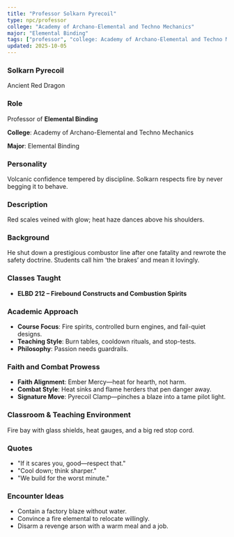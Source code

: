 ```yaml
---
title: "Professor Solkarn Pyrecoil"
type: npc/professor
college: "Academy of Archano-Elemental and Techno Mechanics"
major: "Elemental Binding"
tags: ["professor", "college: Academy of Archano-Elemental and Techno Mechanics", "major: Elemental Binding", "variant:red"]
updated: 2025-10-05
---
```

### Solkarn Pyrecoil

Ancient Red Dragon

### Role

Professor of **Elemental Binding**

**College**: Academy of Archano-Elemental and Techno Mechanics

**Major**: Elemental Binding

### Personality

Volcanic confidence tempered by discipline. Solkarn respects fire by never begging it to behave.

### Description

Red scales veined with glow; heat haze dances above his shoulders.

### Background

He shut down a prestigious combustor line after one fatality and rewrote the safety doctrine. Students call him ‘the brakes’ and mean it lovingly.

### Classes Taught

- **ELBD 212 – Firebound Constructs and Combustion Spirits**



### Academic Approach

- **Course Focus**: Fire spirits, controlled burn engines, and fail-quiet designs.
- **Teaching Style**: Burn tables, cooldown rituals, and stop-tests.
- **Philosophy**: Passion needs guardrails.

### Faith and Combat Prowess

- **Faith Alignment**: Ember Mercy—heat for hearth, not harm.
- **Combat Style**: Heat sinks and flame herders that pen danger away.
- **Signature Move**: Pyrecoil Clamp—pinches a blaze into a tame pilot light.

### Classroom & Teaching Environment

Fire bay with glass shields, heat gauges, and a big red stop cord.

### Quotes

- "If it scares you, good—respect that."
- "Cool down; think sharper."
- "We build for the worst minute."

### Encounter Ideas

- Contain a factory blaze without water.
- Convince a fire elemental to relocate willingly.
- Disarm a revenge arson with a warm meal and a job.
